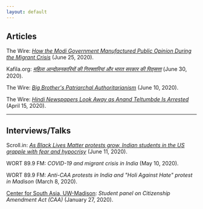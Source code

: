 ```yaml
---
layout: default
---
```


## Articles

The Wire: [_How the Modi Government Manufactured Public Opinion During the Migrant Crisis_](https://thewire.in/media/covid-19-migrant-crisis-public-opinion-modi) (June 25, 2020).

Kafila.org: [_महिला आन्दोलनकारियों की गिरफ्तारियां और भारत सरकार की पितृसत्ता_](https://kafila.online/2020/06/30/%E0%A4%AE%E0%A4%B9%E0%A4%BF%E0%A4%B2%E0%A4%BE-%E0%A4%86%E0%A4%A8%E0%A5%8D%E0%A4%A6%E0%A5%8B%E0%A4%B2%E0%A4%A8%E0%A4%95%E0%A4%BE%E0%A4%B0%E0%A4%BF%E0%A4%AF%E0%A5%8B%E0%A4%82-%E0%A4%95%E0%A5%80/) (June 30, 2020).

The Wire: [_Big Brother's Patriarchal Authoritarianism_](https://thewire.in/women/india-patriarchal-authoritarianism-women-arrests) (June 10, 2020).

The Wire: [_Hindi Newspapers Look Away as Anand Teltumbde Is Arrested_](https://thewire.in/media/anand-teltumbde-arrest-hindi-newspapers) (April 15, 2020).

----------------------------------------------------------------------------------------

## Interviews/Talks

Scroll.in: [_As Black Lives Matter protests grow, Indian students in the US grapple with fear and hypocrisy_](https://scroll.in/article/964202/as-black-lives-matter-protests-grow-indian-students-in-the-us-grapple-with-fear-and-hypocrisy) (June 11, 2020).

WORT 89.9 FM: _COVID-19 and migrant crisis in India_ (May 10, 2020).

WORT 89.9 FM: _Anti-CAA protests in India and "Holi Against Hate" protest in Madison_ (March 8, 2020).

[Center for South Asia, UW-Madison](https://southasia.wisc.edu/): _Student panel on Citizenship Amendment Act (CAA)_ (January 27, 2020).